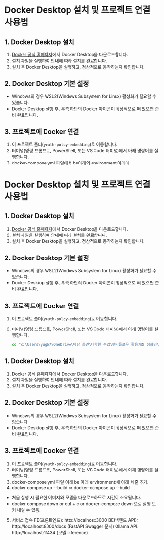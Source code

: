 # Docker Desktop 설치 및 프로젝트 연결 사용법

## 1. Docker Desktop 설치

1. [Docker 공식 홈페이지](https://www.docker.com/products/docker-desktop/)에서 Docker Desktop을 다운로드합니다.
2. 설치 파일을 실행하여 안내에 따라 설치를 완료합니다.
3. 설치 후 Docker Desktop을 실행하고, 정상적으로 동작하는지 확인합니다.

## 2. Docker Desktop 기본 설정

- Windows의 경우 WSL2(Windows Subsystem for Linux) 활성화가 필요할 수 있습니다.
- Docker Desktop 실행 후, 우측 하단의 Docker 아이콘이 정상적으로 떠 있으면 준비 완료입니다.

## 3. 프로젝트에 Docker 연결

1. 이 프로젝트 폴더(`youth-polcy-embedding`)로 이동합니다.
2. 터미널(명령 프롬프트, PowerShell, 또는 VS Code 터미널)에서 아래 명령어를 실행합니다.
3. docker-compose.yml 파일에서 be아래의 environment 아래에 
# Docker Desktop 설치 및 프로젝트 연결 사용법

## 1. Docker Desktop 설치

1. [Docker 공식 홈페이지](https://www.docker.com/products/docker-desktop/)에서 Docker Desktop을 다운로드합니다.
2. 설치 파일을 실행하여 안내에 따라 설치를 완료합니다.
3. 설치 후 Docker Desktop을 실행하고, 정상적으로 동작하는지 확인합니다.

## 2. Docker Desktop 기본 설정

- Windows의 경우 WSL2(Windows Subsystem for Linux) 활성화가 필요할 수 있습니다.
- Docker Desktop 실행 후, 우측 하단의 Docker 아이콘이 정상적으로 떠 있으면 준비 완료입니다.

## 3. 프로젝트에 Docker 연결

1. 이 프로젝트 폴더(`youth-polcy-embedding`)로 이동합니다.
2. 터미널(명령 프롬프트, PowerShell, 또는 VS Code 터미널)에서 아래 명령어를 실행합니다.

   ```bash
   cd "c:\Users\yug67\OneDrive\바탕 화면\대학원 수업\텐서플로우 활용기초 정화민\project\youth-polcy-embedding"# Docker Desktop 설치 및 프로젝트 연결 사용법

## 1. Docker Desktop 설치

1. [Docker 공식 홈페이지](https://www.docker.com/products/docker-desktop/)에서 Docker Desktop을 다운로드합니다.
2. 설치 파일을 실행하여 안내에 따라 설치를 완료합니다.
3. 설치 후 Docker Desktop을 실행하고, 정상적으로 동작하는지 확인합니다.

## 2. Docker Desktop 기본 설정

- Windows의 경우 WSL2(Windows Subsystem for Linux) 활성화가 필요할 수 있습니다.
- Docker Desktop 실행 후, 우측 하단의 Docker 아이콘이 정상적으로 떠 있으면 준비 완료입니다.

## 3. 프로젝트에 Docker 연결

1. 이 프로젝트 폴더(`youth-polcy-embedding`)로 이동합니다.
2. 터미널(명령 프롬프트, PowerShell, 또는 VS Code 터미널)에서 아래 명령어를 실행합니다.
3. docker-compose.yml 파일 아래 be 아래 environment:에 아래 세줄 추가.
4. docker compose up --build or docker-compose up --build
 - 처음 실행 시 필요한 이미지와 모델을 다운로드하므로 시간이 소요됩니다.
 - docker compose down or ctrl + c or docker-compose down 으로 실행 도커 내릴 수 있음.

5. 서비스 접속
FE(프론트엔드): http://localhost:3000
BE(백엔드 API): http://localhost:8000/docs (FastAPI Swagger 문서)
Ollama API: http://localhost:11434 (모델 inference)